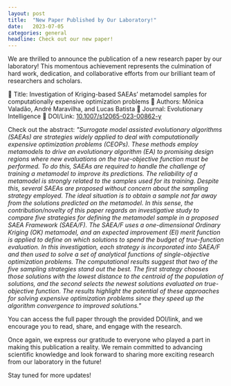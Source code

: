 ```yaml
---
layout: post
title:  "New Paper Published by Our Laboratory!"
date:   2023-07-05
categories: general
headline: Check out our new paper!
---
```


We are thrilled to announce the publication of a new research paper by our laboratory! This momentous achievement represents the culmination of hard work, dedication, and collaborative efforts from our brilliant team of researchers and scholars.

📖 Title: Investigation of Kriging-based SAEAs’ metamodel samples for computationally expensive optimization problems
👥 Authors: Mônica Valadão, André Maravilha, and Lucas Batista
📅 Journal: Evolutionary Intelligence
🔗 DOI/Link: [10.1007/s12065-023-00862-y](https://doi.org/10.1007/s12065-023-00862-y)

Check out the abstract: *"Surrogate model assisted evolutionary algorithms (SAEAs) are strategies widely applied to deal with computationally expensive optimization problems (CEOPs). These methods employ metamodels to drive an evolutionary algorithm (EA) to promising design regions where new evaluations on the true-objective function must be performed. To do this, SAEAs are required to handle the challenge of training a metamodel to improve its predictions. The reliability of a metamodel is strongly related to the samples used for its training. Despite this, several SAEAs are proposed without concern about the sampling strategy employed. The ideal situation is to obtain a sample not far away from the solutions predicted on the metamodel. In this sense, the contribution/novelty of this paper regards an investigative study to compare five strategies for defining the metamodel sample in a proposed SAEA Framework (SAEA/F). The SAEA/F uses a one-dimensional Ordinary Kriging (OK) metamodel, and an expected improvement (EI) merit function is applied to define on which solutions to spend the budget of true-function evaluation. In this investigation, each strategy is incorporated into SAEA/F and then used to solve a set of analytical functions of single-objective optimization problems. The computational results suggest that two of the five sampling strategies stand out the best. The first strategy chooses those solutions with the lowest distance to the centroid of the population of solutions, and the second selects the newest solutions evaluated on true-objective function. The results highlight the potential of these approaches for solving expensive optimization problems since they speed up the algorithm convergence to improved solutions."*

You can access the full paper through the provided DOI/link, and we encourage you to read, share, and engage with the research.

Once again, we express our gratitude to everyone who played a part in making this publication a reality. We remain committed to advancing scientific knowledge and look forward to sharing more exciting research from our laboratory in the future!

Stay tuned for more updates!